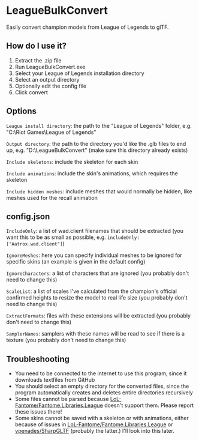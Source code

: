# LeagueBulkConvert
Easily convert champion models from League of Legends to glTF.

## How do I use it?
1. Extract the .zip file
2. Run LeagueBulkConvert.exe
3. Select your League of Legends installation directory
4. Select an output directory
5. Optionally edit the config file
6. Click convert

## Options
`League install directory`: the path to the "League of Legends" folder, e.g. "C:\Riot Games\League of Legends"

`Output directory`: the path to the directory you'd like the .glb files to end up, e.g. "D:\LeagueBulkConvert" (make sure this directory already exists)

`Include skeletons`: include the skeleton for each skin

`Include animations`: include the skin's animations, which requires the skeleton

`Include hidden meshes`: include meshes that would normally be hidden, like meshes used for the recall animation

## config.json
`IncludeOnly`: a list of wad.client filenames that should be extracted (you want this to be as small as possible, e.g. `includeOnly: ["Aatrox.wad.client"]`)

`IgnoreMeshes`: here you can specify individual meshes to be ignored for specific skins (an example is given in the default config)

`IgnoreCharacters`: a list of characters that are ignored (you probably don't need to change this)

`ScaleList`: a list of scales I've calculated from the champion's official confirmed heights to resize the model to real life size (you probably don't need to change this)

`ExtractFormats`: files with these extensions will be extracted (you probably don't need to change this)

`SamplerNames`: samplers with these names will be read to see if there is a texture (you probably don't need to change this)

## Troubleshooting
* You need to be connected to the internet to use this program, since it downloads textfiles from GitHub
* You should select an empty directory for the converted files, since the program automatically creates and deletes entire directories recursively
* Some files cannot be parsed because [LoL-Fantome/Fantome.Libraries.League](https://github.com/LoL-Fantome/Fantome.Libraries.League) doesn't support them. Please report these issues there!
* Some skins cannot be saved with a skeleton or with animations, either because of issues in [LoL-Fantome/Fantome.Libraries.League](https://github.com/LoL-Fantome/Fantome.Libraries.League) or [vpenades/SharpGLTF](https://github.com/vpenades/SharpGLTF) (probably the latter.) I'll look into this later.
